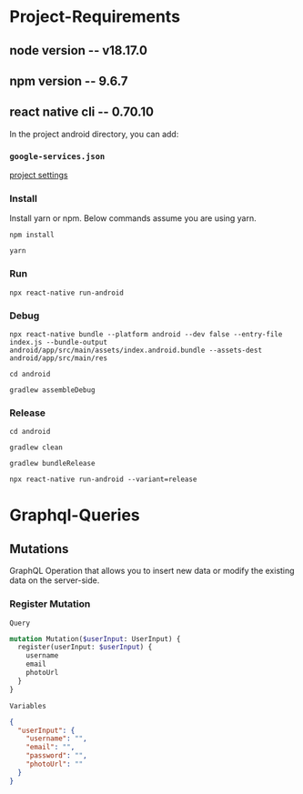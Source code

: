 # Project-Requirements
## node version -- v18.17.0
## npm version -- 9.6.7
## react native cli -- 0.70.10

In the project android directory, you can add:

### `google-services.json`

[project settings](https://console.firebase.google.com/project/delat-8a359/settings/general/android:com.delat)

### Install

Install yarn or npm. Below commands assume you are using yarn.
```
npm install
```

```
yarn
```

### Run

```
npx react-native run-android
```

### Debug

```
npx react-native bundle --platform android --dev false --entry-file index.js --bundle-output android/app/src/main/assets/index.android.bundle --assets-dest android/app/src/main/res
```
```
cd android
```
```
gradlew assembleDebug
```

### Release

```
cd android
```
```
gradlew clean 
```

```
gradlew bundleRelease 
```
```
npx react-native run-android --variant=release
```
# Graphql-Queries

## Mutations

GraphQL Operation that allows you to insert new data or modify the existing data on the server-side.

### Register Mutation

`Query`

```graphql
mutation Mutation($userInput: UserInput) {
  register(userInput: $userInput) {
    username
    email
    photoUrl
  }
}
```

 `Variables`

```json
{
  "userInput": {
    "username": "",
    "email": "",
    "password": "",
    "photoUrl": ""
  }
}
```